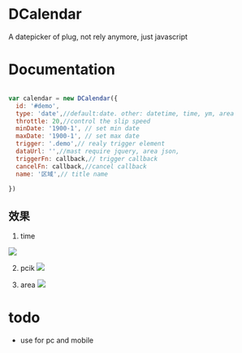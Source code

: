 # DCalendar
A datepicker of plug, not rely anymore, just javascript

# Documentation
``` javascript

var calendar = new DCalendar({
  id: '#demo',
  type: 'date',//default:date. other: datetime, time, ym, area
  throttle: 20,//control the slip speed
  minDate: '1900-1', // set min date
  maxDate: '1900-1', // set max date
  trigger: '.demo',// realy trigger element
  dataUrl: '',//mast require jquery, area json,
  triggerFn: callback,// trigger callback
  cancelFn: callback,//cancel callback
  name: '区域',// title name

})

```
## 效果
1. time

![](https://github.com/herechc/DCalendar/tree/master/demo/staticSource/date.gif)

2. pcik
![](https://github.com/herechc/DCalendar/tree/master/demo/staticSource/pick.gif)

3. area
![](https://github.com/herechc/DCalendar/tree/master/demo/staticSource/area.gif)


# todo
- use for pc and mobile
